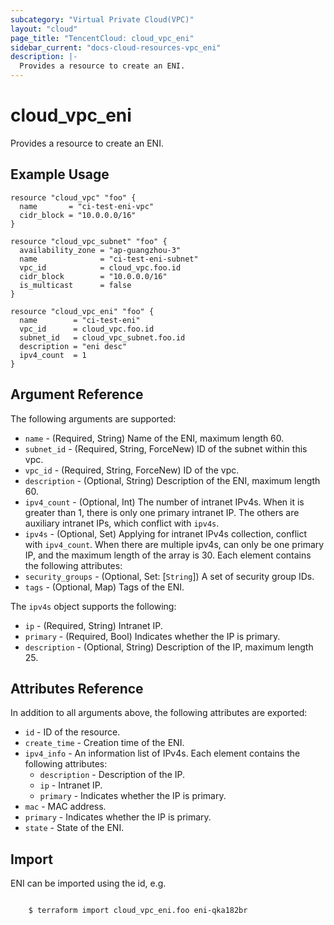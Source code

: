 ```yaml
---
subcategory: "Virtual Private Cloud(VPC)"
layout: "cloud"
page_title: "TencentCloud: cloud_vpc_eni"
sidebar_current: "docs-cloud-resources-vpc_eni"
description: |-
  Provides a resource to create an ENI.
---
```


# cloud_vpc_eni

Provides a resource to create an ENI.

## Example Usage

```hcl
resource "cloud_vpc" "foo" {
  name       = "ci-test-eni-vpc"
  cidr_block = "10.0.0.0/16"
}

resource "cloud_vpc_subnet" "foo" {
  availability_zone = "ap-guangzhou-3"
  name              = "ci-test-eni-subnet"
  vpc_id            = cloud_vpc.foo.id
  cidr_block        = "10.0.0.0/16"
  is_multicast      = false
}

resource "cloud_vpc_eni" "foo" {
  name        = "ci-test-eni"
  vpc_id      = cloud_vpc.foo.id
  subnet_id   = cloud_vpc_subnet.foo.id
  description = "eni desc"
  ipv4_count  = 1
}
```

## Argument Reference

The following arguments are supported:

* `name` - (Required, String) Name of the ENI, maximum length 60.
* `subnet_id` - (Required, String, ForceNew) ID of the subnet within this vpc.
* `vpc_id` - (Required, String, ForceNew) ID of the vpc.
* `description` - (Optional, String) Description of the ENI, maximum length 60.
* `ipv4_count` - (Optional, Int) The number of intranet IPv4s. When it is greater than 1, there is only one primary intranet IP. The others are auxiliary intranet IPs, which conflict with `ipv4s`.
* `ipv4s` - (Optional, Set) Applying for intranet IPv4s collection, conflict with `ipv4_count`. When there are multiple ipv4s, can only be one primary IP, and the maximum length of the array is 30. Each element contains the following attributes:
* `security_groups` - (Optional, Set: [`String`]) A set of security group IDs.
* `tags` - (Optional, Map) Tags of the ENI.

The `ipv4s` object supports the following:

* `ip` - (Required, String) Intranet IP.
* `primary` - (Required, Bool) Indicates whether the IP is primary.
* `description` - (Optional, String) Description of the IP, maximum length 25.

## Attributes Reference

In addition to all arguments above, the following attributes are exported:

* `id` - ID of the resource.
* `create_time` - Creation time of the ENI.
* `ipv4_info` - An information list of IPv4s. Each element contains the following attributes:
  * `description` - Description of the IP.
  * `ip` - Intranet IP.
  * `primary` - Indicates whether the IP is primary.
* `mac` - MAC address.
* `primary` - Indicates whether the IP is primary.
* `state` - State of the ENI.


## Import

ENI can be imported using the id, e.g.

```

	$ terraform import cloud_vpc_eni.foo eni-qka182br

```

